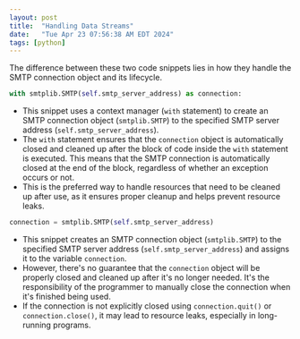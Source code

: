 ```yaml
---
layout: post
title:  "Handling Data Streams"
date:   "Tue Apr 23 07:56:38 AM EDT 2024"
tags: [python]
---
```

The difference between these two code snippets lies in how they handle the SMTP connection object and its lifecycle.

```python
with smtplib.SMTP(self.smtp_server_address) as connection:
```
- This snippet uses a context manager (`with` statement) to create an SMTP connection object (`smtplib.SMTP`) to the specified SMTP server address (`self.smtp_server_address`).
- The `with` statement ensures that the `connection` object is automatically closed and cleaned up after the block of code inside the `with` statement is executed. This means that the SMTP connection is automatically closed at the end of the block, regardless of whether an exception occurs or not.
- This is the preferred way to handle resources that need to be cleaned up after use, as it ensures proper cleanup and helps prevent resource leaks.

```python
connection = smtplib.SMTP(self.smtp_server_address)
```

- This snippet creates an SMTP connection object (`smtplib.SMTP`) to the specified SMTP server address (`self.smtp_server_address`) and assigns it to the variable `connection`.
- However, there's no guarantee that the `connection` object will be properly closed and cleaned up after it's no longer needed. It's the responsibility of the programmer to manually close the connection when it's finished being used.
- If the connection is not explicitly closed using `connection.quit()` or `connection.close()`, it may lead to resource leaks, especially in long-running programs.
